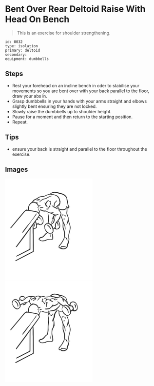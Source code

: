 # Bent Over Rear Deltoid Raise With Head On Bench
> This is an exercise for shoulder strengthening.

``` 
id: 0032 
type: isolation 
primary: deltoid 
secondary:  
equipment: dumbbells 
``` 

## Steps

 - Rest your forehead on an incline bench in oder to stabilise your movements so you are bent over with your back parallel to the floor, draw your abs in.
 - Grasp dumbbells in your hands with your arms straight and elbows slightly bent ensuring they are not locked.
 - Slowly raise the dumbbells up to shoulder height.
 - Pause for a moment and then return to the starting position.
 - Repeat.

## Tips

 - ensure your back is straight and parallel to the floor throughout the exercise.

## Images

<svg width="215pt" height="250pt" viewBox="0 0 215 250" xmlns="http://www.w3.org/2000/svg">
  <g fill="#FFF">
    <path d="M0 0h215v250H0V0m110.43 37.75c-4.94 1.25-9.77 3.11-14.35 5.37-4.04.17-8.28.18-12.03 1.9-3.86 2.18-7.44 4.9-11.66 6.39-3.64 1.23-4.65 5.35-7.76 7.23-5.96 4.18-9.51 11.84-7.65 19.07-1.34-.43-2.68-.87-4.02-1.3-2.81 1.58-5.68 3.24-7.66 5.85-10.86 13.23-22.09 26.15-32.8 39.5.62.24 1.24.48 1.86.73C24.75 109.91 35.3 97.47 45.71 84.9c1.77-2.09 3.4-4.79 6.3-5.37 3.59-.46 7.24-.05 10.77.61 5.71 1.36 11.67 1.69 17.17 3.85 1.46 1.66 2.56 3.61 3.86 5.39-1.32 3-3.25 5.66-5.27 8.21-15.51 20.82-30.9 41.72-46.42 62.53-2.08 2.82-4.3 5.55-5.98 8.64 1.54.05 2.94-.46 3.69-1.87 10.22-13.93 20.94-27.48 30.79-41.68-.42 14.92-.24 29.85-.34 44.77-.06 1.62.03 3.82-1.85 4.46-9.38 4.9-18.8 9.73-28.23 14.52-1.54.65-2.7 1.8-3.11 3.48 12.03-5.29 23.43-11.96 35.23-17.75-.06-16.23-.02-32.46.04-48.7-.22-4.22 3.44-7.13 5.35-10.53.31 7.83-.2 15.67.4 23.49.22 13.31-.08 26.63.5 39.93-11.13 5.8-22.27 11.59-33.38 17.43-3.76 2.03-7.74 3.73-11.16 6.33 1.44.62 2.93.35 4.23-.45 13.98-7.39 28.05-14.63 42.03-22.03.02-18.4-.13-36.79-.16-55.19 2.8-.83 5.71-1.9 7.78-4.04.62-2.21.44-4.53.32-6.79.85-.62 1.7-1.24 2.55-1.87 2.65 2.24 6.46 3.05 9.44.91 5.9-2.98 4.58-10.99 2.52-16.04-.99-3.65-4.3-5.67-7.3-7.54-2.49-3.91.17-8.34 1.75-12.07l1.81 1.45.69.31c3.39 1.93 7.44 2.54 11.24 1.58 5.39 4.71 13.07 4.77 18.81 8.97-.96 3.98-5.76 8.06-2.42 12.01.26-1.03.79-3.1 1.06-4.13.46 1.68 1.1 3.32 1.38 5.05-.7 3.08-2.06 6.07-4.44 8.22-.6-3.81 1.54-6.77 3.77-9.54-3.43 1.76-6.35 5.24-4.56 9.29-.45.64-.89 1.28-1.33 1.92-1.98-1.35-4.13-2.42-6.36-3.29 2.13-8.2 1.14-17.07-1.53-25.05-.24 1.22-.37 2.44-.38 3.68 1.46 6.94 1.57 14.23-.17 21.14-3.73 1.23-7.96 3.65-8.39 7.99-.35 5.87 2.29 11.73 6.64 15.64-4.45 2.18-6.65 6.85-10.53 9.7-1.92 1.56-4.51 1.37-6.71 2.25-1.6 1.04-2.42 2.9-3.56 4.38 2.66 4.63 8.74 6.15 13.72 5.07 4 .17 6.97-3.67 11.03-3.13 3.83.41 7.94.8 11.2-1.73.28-5.08.45-10.72-2.55-15.1 4.06-1.03 3.52-5.66 3.29-8.91.89-.7 1.78-1.4 2.65-2.12 1.91 1.06 3.83 2.69 6.17 2.26 3.26-.57 6.74-2.74 7.47-6.18.77-5.32-.39-11.17-4.21-15.14 1.51-1.82 2.9-3.74 4.37-5.59.44-2.32.78-4.66 1.21-6.98 1.85 5.05 3.87 10.08 5.01 15.35.88 5.69-1.07 11.67 1.01 17.2 2.84 6.68 3.1 14.26 2.05 21.36-.47 3.91-3.21 6.86-4.91 10.26-2 3.99-5.58 6.8-7.91 10.58.12 1.47-.1 3.03.46 4.43 3.84 1.31 7.44 3.96 11.68 3.35 4.46-.15 10.39-2.96 10.18-8.13.08-2.87 1.98-5.23 2.69-7.93.27-4.07 1.89-8.07.78-12.15-1.79-9.24 4.08-17.76 3.37-26.95-.8-7-4.85-13.26-4.75-20.41.26-5.16-3.91-9.35-3.24-14.53.29-3.67.5-7.36.02-11.03.49.36 1.46 1.08 1.95 1.44 1.14-1.29 2.27-2.58 3.4-3.88-.16-.64-.32-1.28-.47-1.92-1.08-1.4-2.33-2.83-2.43-4.69-.55-5.54-1.72-11.01-3.17-16.38-1.56-6.21-7.83-9.3-13.4-11.16-5.36-.88-10.33-3.4-15.86-3.4-4.79-.79-9.14 1.83-12.63 4.79M76.09 86.84c-4.87 8.6-11.37 16.14-17.12 24.15-5.64 5.71-10.12 12.4-15.04 18.71-1.12 1.22-1.54 2.76-1.43 4.4 3.29-2.96 5.64-6.75 8.36-10.2 5.08-6.96 10.33-13.78 15.22-20.87 4.56-5.11 8.26-10.84 12.08-16.5-.52.08-1.55.23-2.07.31z"/>
    <path d="M112.89 37.88c5.99-4.51 13.87-2.88 20.26-.21 7.12.57 14.29 4.11 17.94 10.45-.07 5.39 1.95 10.42 2.7 15.69.3 2.92 3.44 5.64.96 8.43-1.16-1.79-1.96-3.9-3.83-5.09.06 2.18-.21 4.43.31 6.58 1.6 4.87-1.53 10.05.41 14.88 1.29 3.84 4.13 7.65 2.92 11.89-.78 4.86-2.44 9.49-3.44 14.29 2.65-2.26 2.98-5.94 4.38-8.95 1.96 4.85 3.94 9.86 4.1 15.15-.33 5.47-2.33 10.63-3.46 15.95-.86 4.39-.43 8.85.29 13.22-.72 6.14-4.78 11.49-4.91 17.77-3.23 4.37-9.57 5.6-13.96 2.19.49-.48 1.47-1.42 1.96-1.89 3.53.22 7.07.41 10.58-.23-3.26-2.18-7.43-.81-11.04-2.03-1.15 1.23-1.98 2.7-2.9 4.1-1.18-.35-2.36-.73-3.53-1.1 1.7-3.33 4.01-6.26 6.51-9.02 2-2.97 3.63-6.17 5.53-9.2 2.85-5.75 2.96-12.42 2.45-18.69-.16-4.94-3.59-9.08-3.68-14.03 0-2.44.25-4.87.41-7.31 1.62 3.13 3.13 6.49 3.03 10.09.26 1.75-.45 4.25 1.64 5.01.74-6.09-.86-12.21-4.07-17.38-2.55-5.97-3.78-12.47-6.79-18.27 2.1-5.31-1.95-9.85-5.02-13.71 3.1.58 6.18 1.4 9.34 1.56 2.94.18 5.49-1.52 8.14-2.5.08-.97.17-1.95.26-2.93-5 4.44-12.54 4.18-18.02.85-1.26-1.92-1.42-4.33-2.27-6.45 1.64.03 3.28.04 4.92.04l-1.7-1.17c2.86-2.74 2.78-6.78 3.03-10.43-.16.08-.49.26-.65.35-.43-5.39-3.16-10.77-7.65-13.87-4.69-2.42-10.1-2.74-15.15-4.03m27.26 55.35c.56-.83 1.69-2.49 2.25-3.32 1.71.5 3.42.97 5.15 1.42.41.85 1.23 2.53 1.64 3.37-.05-1.6-.36-3.18-.63-4.75-2.48-.19-4.87-.87-7.15-1.86-.48 1.7-.93 3.4-1.26 5.14m2.14 6.53c1.62.39 3.35 1.11 5 .41.02-3.11-3.37-.65-5-.41m5.79 43.94c1.58 3.18 2.7 6.94 5.98 8.82-1.45-3.23-2.16-7.59-5.98-8.82z"/>
    <path d="M97.18 44.09c4.1-2.05 8.55-3.24 12.9-4.62 7.16.88 16.31.93 20.58 7.84 2.63 3.19 2.24 7.51 3.61 11.22-.67 2.05-1.18 4.41-3.2 5.59-2.91 1.94-4.71 5.06-7.59 7.03-.61-.41-1.84-1.23-2.45-1.65.6-2.78.8-5.63 1.26-8.44 1.83-2.66 5.42-4.22 5.47-7.88-2.24 2.29-4.88 4.24-6.78 6.84-.71 3.01-.87 6.15-1.83 9.12-1.45-1.35-2.88-2.72-4.45-3.93 1.93 6.14 9.13 6.75 13.52 10.23.57-1.03 1.09-2.09 1.66-3.12 1.14 1.58 2.74 3.51 1.18 5.38 2.43 2.43 4.71 5.14 5.92 8.39-2.07 6.14-3.51 12.97-8.36 17.64-3.72 3.93-7.56 9.27-5.23 14.92-1.7 1.59-3.38 3.2-5.05 4.81l-.66-4.32c.35-.54 1.04-1.63 1.38-2.17-.38.51-1.14 1.55-1.53 2.07-1.11-1.96-2.28-3.88-3.59-5.71 2.16-1.24 4.38-2.55 5.89-4.58 3.19-5 2.23-11.18 4.1-16.55 2.34-1.92 5.8-2.26 8.13-4.4-2.42-.14-4.73.65-7.08 1.05-3.19-.23-6.33-1.23-9.04-2.95 1.39-.89 2.75-1.83 4.07-2.82-3.33.21-6.65 1-10 .72-3.52-.92-6.54-3.05-9.68-4.8-4.25-.16-9.57.37-12.36-3.57-2.77 2.36-4.39 5.58-5.41 9.01-.42-.82-.85-1.63-1.28-2.44-7.2-1.92-14.55-3.06-21.91-4.15-3.09-7.77 2.25-17.68 10.81-18.54 3.1.5 6.21 1.87 8.51 4.05 1.38 1.82 1.89 4.15 2.98 6.15 2.34-.99 4.71-2.06 6.45-3.97-1.98.24-3.93.7-5.79 1.4-.42-2.33-1.71-4.3-3.26-6.03.08-.84 1.41-3.08-.4-2.33-3.47 1.09-6.58-1.39-9.85-2.15 2.01-1.99 4.42-3.47 7.09-4.38 3.81-1.3 6.29-5 10.31-5.83 3.56-1.23 7.58-.36 10.96-2.13m7.21 2.22c-3.53 2.58-7.98 2.87-11.95 4.37-3.51 1.98-6.77 4.62-8.75 8.2 4.21-2.98 7.98-7.23 13.36-7.94 5.63-.52 9.57-5.1 14.84-6.62 1.55-.52 3.07-1.15 4.51-1.94-4.19.55-8.51 1.4-12.01 3.93m-27.84 6.96c3.18 1.59 6.62.26 9.86-.32-2.3-3.85-6.88-.96-9.86.32m23.87 7.68c-1.15-.69-2.3-1.37-3.46-2.03.76 2.28 1.67 4.52 2.2 6.88 1.43 2.02 3.12 3.89 5.37 5-.01-3.16-3.1-4.99-3.6-7.9.86-1.94 2.09-3.68 3.07-5.56 1.62-1.19 3.13-2.54 4.19-4.27-4.14.7-7.04 3.79-7.77 7.88m6.16-3.88c1.71.09 3.42.14 5.12.19-.1 3.08-.95 6.03-1.97 8.92-.84 3.04-3.58 5.03-4.52 8.05-1.64-.04-3.67-.56-4.16 1.51 1.8.36 3.63.44 5.46.55-1.68-4.64 7.77-5.97 4.01-10.31 2.46-2.93 3.79-7.81.87-10.86-1.62.59-3.22 1.26-4.81 1.95m-27.81 13.2c1.27 1.25 2.63 2.39 3.99 3.54-.51 1.72-.99 3.44-1.5 5.16.32-.03.95-.07 1.26-.1 1.73-3.37.79-8.54-3.75-8.6m5.32 3.09c3.29-.5 6.54-1.31 9.87-1.47-.06-.43-.17-1.3-.23-1.73-3.35.36-7.46.11-9.64 3.2z"/>
    <path d="M125.02 71.9c1.64-1.12 3.19-2.37 4.58-3.81l-.36 3.6c-.81.44-1.61.88-2.4 1.34-.61-.38-1.22-.75-1.82-1.13zM120.57 94.13c.73-1.75 2-3.19 3.2-4.63-.8 3.95-2.39 7.74-2.48 11.82-.4-2.36-1.96-4.87-.72-7.19zM82.62 94c.59-.47 1.76-1.41 2.35-1.89 2.18 1.16 4.13 2.69 6.02 4.27 1.15 3.33 2.48 6.83 1.77 10.41-.79 3.05-3.39 5.2-6.23 6.32-1.46-1.02-3-1.92-4.63-2.65-.08-.45-.22-1.34-.29-1.78-1.17 1.14-2.34 2.28-3.5 3.42-.71-2.46-1.67-4.84-2.7-7.18.92-1.23 1.84-2.47 2.76-3.7 1.35.53 2.71 1.05 4.08 1.54-.81-1.13-1.66-2.25-2.5-3.35.69-1.17 1.38-2.34 2.09-3.49 1.7 1.3 3.4 2.71 5.6 3.03.75 2.39 1.26 4.84 1.93 7.26.93-5.29-2.73-9.43-6.75-12.21zM128.03 106.96c.45-.42 1.35-1.28 1.8-1.7.54.56 1.61 1.7 2.15 2.27 1.23 3.27 2.49 6.75 1.78 10.3-.84 3.16-3.6 5.32-6.55 6.41-1.11-1.05-2.23-2.1-3.34-3.15.42-.5 1.26-1.51 1.68-2.01-1.34-3.47-1.11-7.08 1.3-10.01 2.84 1.61 2.47 5.41 3.54 8.14 1.87-3.62.71-7.75-2.36-10.25zM73.8 107c1.72 3.74 3.64 7.84 2.56 12.05-1.16 2.26-3.5 4.15-6.17 3.89-.53-3.72-.9-7.59-.23-11.31.79 2.41 1.08 5.07 2.65 7.16.4-2.93-.11-5.85-.73-8.7.64-1.04 1.28-2.07 1.92-3.09zM97.6 122.08c-.83-4.9 2.87-11.4 8.35-10.97 7.86 2.73 11.99 11.74 11.04 19.68-1.88 1.75-4 4.38-6.91 3.64-6.14-1.34-9.56-7.32-12.48-12.35m3.89-8.92c3.45 3.46 7.82 6.16 9.72 10.91l1.74.61c-1.44-5.42-5.68-10.64-11.46-11.52zM104.01 133.98c2.56 1.2 5.36 1.59 8.17 1.64-.23 2.85-.75 5.67-1.19 8.49 2.49-2.47 2.78-5.92 1.6-9.1.68.1 2.05.31 2.73.41.57 4.49 1.04 9.02.84 13.56-2.95 1.23-6.12.84-9.19.47-3.51-.46-6.66 1.33-9.74 2.7-2.98-.29-6.26 1.66-8.99-.14-1.34-.74-2.64-1.56-3.95-2.34 1.92-4.33 7.37-2.94 10.31-6.02 3.2-3.16 5.69-7.02 9.41-9.67z"/>
  </g>
  <g fill="#333">
    <path d="M110.43 37.75c3.49-2.96 7.84-5.58 12.63-4.79 5.53 0 10.5 2.52 15.86 3.4 5.57 1.86 11.84 4.95 13.4 11.16 1.45 5.37 2.62 10.84 3.17 16.38.1 1.86 1.35 3.29 2.43 4.69.15.64.31 1.28.47 1.92-1.13 1.3-2.26 2.59-3.4 3.88-.49-.36-1.46-1.08-1.95-1.44.48 3.67.27 7.36-.02 11.03-.67 5.18 3.5 9.37 3.24 14.53-.1 7.15 3.95 13.41 4.75 20.41.71 9.19-5.16 17.71-3.37 26.95 1.11 4.08-.51 8.08-.78 12.15-.71 2.7-2.61 5.06-2.69 7.93.21 5.17-5.72 7.98-10.18 8.13-4.24.61-7.84-2.04-11.68-3.35-.56-1.4-.34-2.96-.46-4.43 2.33-3.78 5.91-6.59 7.91-10.58 1.7-3.4 4.44-6.35 4.91-10.26 1.05-7.1.79-14.68-2.05-21.36-2.08-5.53-.13-11.51-1.01-17.2-1.14-5.27-3.16-10.3-5.01-15.35-.43 2.32-.77 4.66-1.21 6.98-1.47 1.85-2.86 3.77-4.37 5.59 3.82 3.97 4.98 9.82 4.21 15.14-.73 3.44-4.21 5.61-7.47 6.18-2.34.43-4.26-1.2-6.17-2.26-.87.72-1.76 1.42-2.65 2.12.23 3.25.77 7.88-3.29 8.91 3 4.38 2.83 10.02 2.55 15.1-3.26 2.53-7.37 2.14-11.2 1.73-4.06-.54-7.03 3.3-11.03 3.13-4.98 1.08-11.06-.44-13.72-5.07 1.14-1.48 1.96-3.34 3.56-4.38 2.2-.88 4.79-.69 6.71-2.25 3.88-2.85 6.08-7.52 10.53-9.7-4.35-3.91-6.99-9.77-6.64-15.64.43-4.34 4.66-6.76 8.39-7.99 1.74-6.91 1.63-14.2.17-21.14.01-1.24.14-2.46.38-3.68 2.67 7.98 3.66 16.85 1.53 25.05 2.23.87 4.38 1.94 6.36 3.29.44-.64.88-1.28 1.33-1.92-1.79-4.05 1.13-7.53 4.56-9.29-2.23 2.77-4.37 5.73-3.77 9.54 2.38-2.15 3.74-5.14 4.44-8.22-.28-1.73-.92-3.37-1.38-5.05-.27 1.03-.8 3.1-1.06 4.13-3.34-3.95 1.46-8.03 2.42-12.01-5.74-4.2-13.42-4.26-18.81-8.97-3.8.96-7.85.35-11.24-1.58l-.69-.31-1.81-1.45c-1.58 3.73-4.24 8.16-1.75 12.07 3 1.87 6.31 3.89 7.3 7.54 2.06 5.05 3.38 13.06-2.52 16.04-2.98 2.14-6.79 1.33-9.44-.91-.85.63-1.7 1.25-2.55 1.87.12 2.26.3 4.58-.32 6.79-2.07 2.14-4.98 3.21-7.78 4.04.03 18.4.18 36.79.16 55.19-13.98 7.4-28.05 14.64-42.03 22.03-1.3.8-2.79 1.07-4.23.45 3.42-2.6 7.4-4.3 11.16-6.33 11.11-5.84 22.25-11.63 33.38-17.43-.58-13.3-.28-26.62-.5-39.93-.6-7.82-.09-15.66-.4-23.49-1.91 3.4-5.57 6.31-5.35 10.53-.06 16.24-.1 32.47-.04 48.7-11.8 5.79-23.2 12.46-35.23 17.75.41-1.68 1.57-2.83 3.11-3.48 9.43-4.79 18.85-9.62 28.23-14.52 1.88-.64 1.79-2.84 1.85-4.46.1-14.92-.08-29.85.34-44.77-9.85 14.2-20.57 27.75-30.79 41.68-.75 1.41-2.15 1.92-3.69 1.87 1.68-3.09 3.9-5.82 5.98-8.64 15.52-20.81 30.91-41.71 46.42-62.53 2.02-2.55 3.95-5.21 5.27-8.21-1.3-1.78-2.4-3.73-3.86-5.39-5.5-2.16-11.46-2.49-17.17-3.85-3.53-.66-7.18-1.07-10.77-.61-2.9.58-4.53 3.28-6.3 5.37-10.41 12.57-20.96 25.01-31.35 37.59-.62-.25-1.24-.49-1.86-.73 10.71-13.35 21.94-26.27 32.8-39.5 1.98-2.61 4.85-4.27 7.66-5.85 1.34.43 2.68.87 4.02 1.3-1.86-7.23 1.69-14.89 7.65-19.07 3.11-1.88 4.12-6 7.76-7.23 4.22-1.49 7.8-4.21 11.66-6.39 3.75-1.72 7.99-1.73 12.03-1.9 4.58-2.26 9.41-4.12 14.35-5.37m2.46.13c5.05 1.29 10.46 1.61 15.15 4.03 4.49 3.1 7.22 8.48 7.65 13.87.16-.09.49-.27.65-.35-.25 3.65-.17 7.69-3.03 10.43l1.7 1.17c-1.64 0-3.28-.01-4.92-.04.85 2.12 1.01 4.53 2.27 6.45 5.48 3.33 13.02 3.59 18.02-.85-.09.98-.18 1.96-.26 2.93-2.65.98-5.2 2.68-8.14 2.5-3.16-.16-6.24-.98-9.34-1.56 3.07 3.86 7.12 8.4 5.02 13.71 3.01 5.8 4.24 12.3 6.79 18.27 3.21 5.17 4.81 11.29 4.07 17.38-2.09-.76-1.38-3.26-1.64-5.01.1-3.6-1.41-6.96-3.03-10.09-.16 2.44-.41 4.87-.41 7.31.09 4.95 3.52 9.09 3.68 14.03.51 6.27.4 12.94-2.45 18.69-1.9 3.03-3.53 6.23-5.53 9.2-2.5 2.76-4.81 5.69-6.51 9.02 1.17.37 2.35.75 3.53 1.1.92-1.4 1.75-2.87 2.9-4.1 3.61 1.22 7.78-.15 11.04 2.03-3.51.64-7.05.45-10.58.23-.49.47-1.47 1.41-1.96 1.89 4.39 3.41 10.73 2.18 13.96-2.19.13-6.28 4.19-11.63 4.91-17.77-.72-4.37-1.15-8.83-.29-13.22 1.13-5.32 3.13-10.48 3.46-15.95-.16-5.29-2.14-10.3-4.1-15.15-1.4 3.01-1.73 6.69-4.38 8.95 1-4.8 2.66-9.43 3.44-14.29 1.21-4.24-1.63-8.05-2.92-11.89-1.94-4.83 1.19-10.01-.41-14.88-.52-2.15-.25-4.4-.31-6.58 1.87 1.19 2.67 3.3 3.83 5.09 2.48-2.79-.66-5.51-.96-8.43-.75-5.27-2.77-10.3-2.7-15.69-3.65-6.34-10.82-9.88-17.94-10.45-6.39-2.67-14.27-4.3-20.26.21m-15.71 6.21c-3.38 1.77-7.4.9-10.96 2.13-4.02.83-6.5 4.53-10.31 5.83-2.67.91-5.08 2.39-7.09 4.38 3.27.76 6.38 3.24 9.85 2.15 1.81-.75.48 1.49.4 2.33 1.55 1.73 2.84 3.7 3.26 6.03 1.86-.7 3.81-1.16 5.79-1.4-1.74 1.91-4.11 2.98-6.45 3.97-1.09-2-1.6-4.33-2.98-6.15-2.3-2.18-5.41-3.55-8.51-4.05-8.56.86-13.9 10.77-10.81 18.54 7.36 1.09 14.71 2.23 21.91 4.15.43.81.86 1.62 1.28 2.44 1.02-3.43 2.64-6.65 5.41-9.01 2.79 3.94 8.11 3.41 12.36 3.57 3.14 1.75 6.16 3.88 9.68 4.8 3.35.28 6.67-.51 10-.72-1.32.99-2.68 1.93-4.07 2.82 2.71 1.72 5.85 2.72 9.04 2.95 2.35-.4 4.66-1.19 7.08-1.05-2.33 2.14-5.79 2.48-8.13 4.4-1.87 5.37-.91 11.55-4.1 16.55-1.51 2.03-3.73 3.34-5.89 4.58 1.31 1.83 2.48 3.75 3.59 5.71.39-.52 1.15-1.56 1.53-2.07-.34.54-1.03 1.63-1.38 2.17l.66 4.32c1.67-1.61 3.35-3.22 5.05-4.81-2.33-5.65 1.51-10.99 5.23-14.92 4.85-4.67 6.29-11.5 8.36-17.64-1.21-3.25-3.49-5.96-5.92-8.39 1.56-1.87-.04-3.8-1.18-5.38-.57 1.03-1.09 2.09-1.66 3.12-4.39-3.48-11.59-4.09-13.52-10.23 1.57 1.21 3 2.58 4.45 3.93.96-2.97 1.12-6.11 1.83-9.12 1.9-2.6 4.54-4.55 6.78-6.84-.05 3.66-3.64 5.22-5.47 7.88-.46 2.81-.66 5.66-1.26 8.44.61.42 1.84 1.24 2.45 1.65 2.88-1.97 4.68-5.09 7.59-7.03 2.02-1.18 2.53-3.54 3.2-5.59-1.37-3.71-.98-8.03-3.61-11.22-4.27-6.91-13.42-6.96-20.58-7.84-4.35 1.38-8.8 2.57-12.9 4.62m27.84 27.81c.6.38 1.21.75 1.82 1.13.79-.46 1.59-.9 2.4-1.34l.36-3.6c-1.39 1.44-2.94 2.69-4.58 3.81m-4.45 22.23c-1.24 2.32.32 4.83.72 7.19.09-4.08 1.68-7.87 2.48-11.82-1.2 1.44-2.47 2.88-3.2 4.63M82.62 94c4.02 2.78 7.68 6.92 6.75 12.21-.67-2.42-1.18-4.87-1.93-7.26-2.2-.32-3.9-1.73-5.6-3.03-.71 1.15-1.4 2.32-2.09 3.49.84 1.1 1.69 2.22 2.5 3.35-1.37-.49-2.73-1.01-4.08-1.54-.92 1.23-1.84 2.47-2.76 3.7 1.03 2.34 1.99 4.72 2.7 7.18 1.16-1.14 2.33-2.28 3.5-3.42.07.44.21 1.33.29 1.78 1.63.73 3.17 1.63 4.63 2.65 2.84-1.12 5.44-3.27 6.23-6.32.71-3.58-.62-7.08-1.77-10.41-1.89-1.58-3.84-3.11-6.02-4.27-.59.48-1.76 1.42-2.35 1.89m45.41 12.96c3.07 2.5 4.23 6.63 2.36 10.25-1.07-2.73-.7-6.53-3.54-8.14-2.41 2.93-2.64 6.54-1.3 10.01-.42.5-1.26 1.51-1.68 2.01 1.11 1.05 2.23 2.1 3.34 3.15 2.95-1.09 5.71-3.25 6.55-6.41.71-3.55-.55-7.03-1.78-10.3-.54-.57-1.61-1.71-2.15-2.27-.45.42-1.35 1.28-1.8 1.7M73.8 107c-.64 1.02-1.28 2.05-1.92 3.09.62 2.85 1.13 5.77.73 8.7-1.57-2.09-1.86-4.75-2.65-7.16-.67 3.72-.3 7.59.23 11.31 2.67.26 5.01-1.63 6.17-3.89 1.08-4.21-.84-8.31-2.56-12.05m23.8 15.08c2.92 5.03 6.34 11.01 12.48 12.35 2.91.74 5.03-1.89 6.91-3.64.95-7.94-3.18-16.95-11.04-19.68-5.48-.43-9.18 6.07-8.35 10.97m6.41 11.9c-3.72 2.65-6.21 6.51-9.41 9.67-2.94 3.08-8.39 1.69-10.31 6.02 1.31.78 2.61 1.6 3.95 2.34 2.73 1.8 6.01-.15 8.99.14 3.08-1.37 6.23-3.16 9.74-2.7 3.07.37 6.24.76 9.19-.47.2-4.54-.27-9.07-.84-13.56-.68-.1-2.05-.31-2.73-.41 1.18 3.18.89 6.63-1.6 9.1.44-2.82.96-5.64 1.19-8.49-2.81-.05-5.61-.44-8.17-1.64z"/>
    <path d="M104.39 46.31c3.5-2.53 7.82-3.38 12.01-3.93-1.44.79-2.96 1.42-4.51 1.94-5.27 1.52-9.21 6.1-14.84 6.62-5.38.71-9.15 4.96-13.36 7.94 1.98-3.58 5.24-6.22 8.75-8.2 3.97-1.5 8.42-1.79 11.95-4.37zM76.55 53.27c2.98-1.28 7.56-4.17 9.86-.32-3.24.58-6.68 1.91-9.86.32zM100.42 60.95c.73-4.09 3.63-7.18 7.77-7.88-1.06 1.73-2.57 3.08-4.19 4.27-.98 1.88-2.21 3.62-3.07 5.56.5 2.91 3.59 4.74 3.6 7.9-2.25-1.11-3.94-2.98-5.37-5-.53-2.36-1.44-4.6-2.2-6.88 1.16.66 2.31 1.34 3.46 2.03z"/>
    <path d="M106.58 57.07c1.59-.69 3.19-1.36 4.81-1.95 2.92 3.05 1.59 7.93-.87 10.86 3.76 4.34-5.69 5.67-4.01 10.31-1.83-.11-3.66-.19-5.46-.55.49-2.07 2.52-1.55 4.16-1.51.94-3.02 3.68-5.01 4.52-8.05 1.02-2.89 1.87-5.84 1.97-8.92-1.7-.05-3.41-.1-5.12-.19zM78.77 70.27c4.54.06 5.48 5.23 3.75 8.6-.31.03-.94.07-1.26.1.51-1.72.99-3.44 1.5-5.16-1.36-1.15-2.72-2.29-3.99-3.54zM84.09 73.36c2.18-3.09 6.29-2.84 9.64-3.2.06.43.17 1.3.23 1.73-3.33.16-6.58.97-9.87 1.47zM76.09 86.84c.52-.08 1.55-.23 2.07-.31-3.82 5.66-7.52 11.39-12.08 16.5-4.89 7.09-10.14 13.91-15.22 20.87-2.72 3.45-5.07 7.24-8.36 10.2-.11-1.64.31-3.18 1.43-4.4 4.92-6.31 9.4-13 15.04-18.71 5.75-8.01 12.25-15.55 17.12-24.15zM140.15 93.23c.33-1.74.78-3.44 1.26-5.14 2.28.99 4.67 1.67 7.15 1.86.27 1.57.58 3.15.63 4.75-.41-.84-1.23-2.52-1.64-3.37-1.73-.45-3.44-.92-5.15-1.42-.56.83-1.69 2.49-2.25 3.32zM142.29 99.76c1.63-.24 5.02-2.7 5 .41-1.65.7-3.38-.02-5-.41zM101.49 113.16c5.78.88 10.02 6.1 11.46 11.52l-1.74-.61c-1.9-4.75-6.27-7.45-9.72-10.91zM148.08 143.7c3.82 1.23 4.53 5.59 5.98 8.82-3.28-1.88-4.4-5.64-5.98-8.82z"/>
  </g>
</svg>

<svg width="215pt" height="250pt" viewBox="0 0 215 250" xmlns="http://www.w3.org/2000/svg">
  <g fill="#FFF">
    <path d="M0 0h215v250H0V0m109.63 39.31c-3.52.21-7.01.77-10.5 1.27-3.21-2.59-7.19-1.26-10.77-.88-4.2-2.86-9.72-2.67-13.67.54-3.55-.89-7.09-1.96-10.79-1.35-4.8-.39-9.95.67-13.24 4.46-2.68-3.85-8.46-7.09-12.68-3.62-3.01 1.55-3.41 5.12-2.67 8.1-.7.4-2.09 1.2-2.79 1.6-2.04-2-4.76-3.01-7.54-3.47-4.21.32-7.47 4.01-8.2 8 .4 6.08 3.26 12.39 8.57 15.71 1.72.93 3.64 2.05 5.68 1.51 3.9-1.75 7.9-5.04 7.07-9.83 1.21-.78 2.31-2.14 3.95-1.77.24-.4.72-1.21.96-1.62l.59-.25c2.48-1.13 5.14-1.94 7.76-2.73-2.02 2.95-5.87 3.17-8.68 4.99 4.27 2.79 9.34-1.25 10.59-5.53 2.13-.09 3.96-1.36 6.08-1.49.97 2.45 2.42 4.64 3.65 6.95-2.14 2.84-5.1 5.33-5.78 9-1.01 2.87-.8 5.91-.1 8.83-1.39-.44-2.79-.87-4.18-1.3-2.33 1.38-4.85 2.59-6.67 4.68-8.5 10.2-17.01 20.39-25.54 30.56-2.83 3.52-6.03 6.77-8.39 10.64 2.65.41 3.79-2.09 5.26-3.72 10.32-12.36 20.65-24.72 30.97-37.08 2.93-3.18 7.66-2.07 11.47-1.83 6.67 1.27 13.4 2.32 19.98 4.1 1.26 2.03 2.78 3.92 3.74 6.12-1.54 3.26-3.96 5.96-6.08 8.84-16.65 22.38-33.22 44.84-49.9 67.2-.98 1.12-1.6 2.5-.01 3.49 11.06-14.68 22.42-29.17 32.83-44.32-.38 14.97-.25 29.93-.33 44.9-.03 1.62.01 3.8-1.85 4.44-10.16 5.29-20.38 10.47-30.53 15.75-.1.58-.32 1.72-.42 2.29 9.58-4.53 18.84-9.73 28.34-14.43 2.18-1.18 4.55-2.09 6.46-3.72.06-16.13 0-32.27.09-48.41-.37-4.29 3.5-7.08 5.41-10.5.04 8.2-.17 16.41.38 24.59.06 12.98 0 25.97.39 38.94-13.77 7.02-27.39 14.32-41.13 21.39-1.35.59-2.28 1.76-3.21 2.86 2.42.09 4.5-1.21 6.54-2.29 13.16-6.99 26.44-13.75 39.58-20.78.05-18.71-.12-37.43-.14-56.14-.09-3.47-.35-6.95-.92-10.37 5.17-7.61 10.96-14.79 15.84-22.59 1.17-1.91-1.4-3.79-.6-5.81.37-3.51 1.68-6.83 4.3-9.28 5.55 2.44 11.84 4.92 17.85 2.35.44 3.45-2.26 6.35-1.69 9.77 1.48 6.51 1.49 13.37.11 19.9-.5 8.28.51 16.79-1.96 24.85-5.36 2.44-7.53 8.64-12.92 11.06-3.76-.6-6.28 2.12-7.88 5.12 2.4 4.77 8.72 6.27 13.65 5.14 4.02.29 6.94-3.7 11.01-3.11 3.83.4 8.03.93 11.21-1.81 1.56-8.23-3.58-15.86-2.06-24.07.54-5.19 3.98-9.32 5.68-14.12-.51-4.32-.25-8.73-1.34-12.98-1.48-4.01 3.11-6.98 2.53-11.04-.44-5.78 4.84-9.49 6.59-14.6-4.51 1.46-6.14 6.13-8.5 9.76-1.81 2.77-.73 6.28-1.99 9.25-1.04 3.41-4.74 6.92-1.81 10.38.46-1.36.93-2.71 1.4-4.06 1.33 5.05.5 10.23-.38 15.27-.54 3.39-3.29 5.96-3.64 9.4-.31 4.12-.48 8.29-.09 12.41 1.68 4.51 1.74 9.37 1.55 14.12-2.89 1.38-6.07.87-9.12.49-3.58-.47-6.76 1.4-9.88 2.82-2.36-.29-4.62.55-6.95.63-2.1-.69-3.84-2.11-5.81-3.07 1.02-1.65 2.17-3.55 4.39-3.53 3.64-.42 6.63-2.83 8.71-5.72 2.15-3.04 5.1-5.34 7.89-7.75.4-4.3 1.93-8.5 1.53-12.85-.34-5.01-.2-10.08.94-14.98.7-3.3-.25-6.62-.14-9.94.18-3.08-1.41-5.96-1.25-9.02.41-1.55 1.25-2.93 1.96-4.34 1.15 2.86 3.23 5.39 6.51 5.64 1.65-2.09 2.88-4.49 3.28-7.14-1.23 2.36-2.85 4.49-5.21 5.83-1.68-1.72-2.76-3.87-3.23-6.22-.65-.63-1.95-1.9-2.6-2.53 6.51-2.81 14.96-.4 20.31-5.87 3.08-3.74 8.06-6.6 8.32-11.95 2.12 1.17 4.16 2.47 6.23 3.71-.8 1.86-1.53 3.75-2.1 5.69-.65 2.71.61 5.36.8 8.04-4.57.07-8.47-2.35-11.51-5.55 2.31 2.8 3 6.24 2.81 9.78-.04 5.07 3.94 8.64 5.7 13.07 1.27 4.61 3.41 8.98 4.06 13.76.45 5.16-.94 10.48.62 15.53 3.02 6.86 3.39 14.67 2.28 22-.43 3.94-3.27 6.85-4.93 10.28-1.86 4.01-5.61 6.62-7.77 10.46.12 1.5-.38 3.17.39 4.55 1.09 1.16 2.8.8 4.22.88 1.32 2.81 4.92 2.43 7.49 2.44 3.38.04 6.52-1.7 8.86-4.03 2-2.14.57-5.44 2.21-7.81 2.41-3.68 1.81-8.16 3.05-12.21-.38-3.95-1.45-7.98-.51-11.94.88-6.05 3.57-11.81 3.4-18-.25-7.24-4.76-13.58-4.74-20.85-.07-4.36-1.57-8.6-4.08-12.14 5.34.3 10.8-4.33 9.96-9.96.97-.85 1.95-1.68 2.95-2.5 4.43 2.75 10.99 1.42 13.03-3.65 1.6-7.05-.98-15.94-8.32-18.59-3.2-1.41-6.34.17-9.03 1.83-1.1 2.11-1.41 4.85-3.64 6.14-.99-1.62-1.94-3.27-2.99-4.86-1.08-4.06-1.5-8.41-3.71-12.07-4.04-4.81-10.28-7.19-16.35-8.04-4.11-1.89-8.68-2.37-13.16-2.51-4.6-.07-8.6 2.99-11.36 6.42M76.06 86.84c-4.24 7.83-10.13 14.57-15.28 21.8-2.53 3.78-6.23 6.56-8.75 10.35-3.07 4.41-6.75 8.4-9.54 12.98.07.49.2 1.48.26 1.98 7.05-7.52 12.36-16.48 18.8-24.51 5.12-7.94 11.75-14.77 16.51-22.96l-2 .36m36.17 48.53c-.23 2.87-.7 5.68-1.34 8.49 2.65-2.07 3.16-5.7 1.34-8.49z"/>
    <path d="M114.09 38.16c3.3-4.34 9.12-3.28 13.76-2.42 2.79.51 5.02 2.91 8.03 2.32-2.28 1.98-5.16 2.82-8.01 3.58-4.41-1.85-9.16-2.45-13.78-3.48zM135.36 39.99c.66-.62 1.31-1.23 1.95-1.86 3.83.95 7.74 2.26 10.79 4.85 2.79 2.56 2.56 6.66 4.37 9.77-4.1-4.66-8.81-8.78-13.98-12.2-.78-.14-2.34-.42-3.13-.56z"/>
    <path d="M73.9 42.96c1.67-2.2 4.44-3.4 7.11-3.77 1.77.37 3.39 1.23 5.06 1.9a18.94 18.94 0 0 0-6.93 9.33c3.86-2.59 5.19-8.06 10.21-8.99 6.99-1.64 15.01 2.66 21.45-2.09 4.11 1.41 8.48 1.65 12.69 2.58-5.51 1.11-11.03 2.64-15.6 6.11 2.85 2.67 6.39 4.74 10.36 5.05-.28-.48-.85-1.42-1.13-1.9-2.22-1.06-4.51-1.99-6.57-3.33 3.8-1.71 7.61-3.77 11.92-3.69 4.94.01 9.43-2.37 14.31-2.78 2.13 1.8 4.29 3.57 6.59 5.17-.92-.19-2.75-.58-3.66-.77l2.54.81-1.89.78c1.59 1.93 2.96 4.04 4.72 5.83.16-1.53-.22-2.91-1.15-4.16.26-.54.53-1.08.81-1.61 4.75 4.71 9.19 9.84 12.34 15.78 2.55.49 5.14.76 7.72 1.03.97 1.99 1.67 4.09 2.21 6.23-1.95 1.25-3.74 2.71-5.47 4.25-.66-6.44-5.08-12.82-11.6-14.32-2.23-1.13-4.37.44-6.29 1.42-2.74-2.08-6.17-3.23-8.39-5.95-1.86-2.35-4.59-3.91-7.64-3.8.95 1.11 2.31 1.67 3.61 2.26-2.67 5.19-8.71 5.84-13.71 7.38.31-.9.94-2.69 1.26-3.59-3.43 3.6-5.93 8.44-10.71 10.5-3.31.55-6.68.72-10.03.87-1.15 1.51.9 2.03 2.03 2.04 2.89.25 5.84-.12 8.61-.95 4.35-2.13 7.13-7.21 12.34-7.51 4.31-1.23 9.81-3.23 10.76-8.21 1.2 1.56 2.44 3.09 3.66 4.63-2.52 5-7.49 7.9-11.48 11.59-4.36 2.4-9.5 2.64-14.27 3.73-.61.63-1.22 1.26-1.83 1.88-.26-.7-.78-2.12-1.04-2.83-.26 1.2-.42 2.42-.48 3.66-3.09-.13-6.19.03-9.26-.33-3.06-.79-6.06-2.31-9.3-1.5-2.55 2.15-4.14 5.03-4.98 8.23-.46-.45-1.36-1.35-1.82-1.8-6.98-2.47-14.42-2.9-21.63-4.36-3.02-7.75 2.32-17.61 10.86-18.45 3.1.51 6.17 1.9 8.51 4.05 1.33 1.85 1.85 4.16 2.98 6.14 2.25-1.03 4.66-1.85 6.31-3.8-2.02-.02-3.99.5-5.8 1.38-.03-3.07-2.36-5.08-4.06-7.34-3.43-1.09-6.68-2.77-10.3-3.16-1.09.78-2.18 1.55-3.27 2.33-1.39-2.54-3.95-4.82-3.71-7.95-.16-3.24 1.62-6.07 3.83-8.28l.67 1.3c-.23-.73-.69-2.19-.91-2.92 2.66-.75 5.42-.72 8 .33-1.57 2.49-4.33 3.03-7.07 3.17-.78 1.46-1.1 3.11-1.48 4.71 1.66-.88 2.9-2.27 4.02-3.74 1.85.18 3.58-.5 5.24-1.24.37.63.73 1.26 1.08 1.9-2.45.86-4.88 2.06-6.29 4.34 4.02-1.11 8.73-3.24 9.14-7.99l-.67 1.9c-.85-.49-1.69-.98-2.53-1.48m17.99 1.49c-.01 2.43-.56 4.84-2.27 6.68 1.67 1.1 3.32 2.22 4.99 3.33.97 1.73 1.43 4.75 4.08 4.05-1.19-3.4-3.69-6.06-6.75-7.87.78-1.55 1.42-3.16 2.14-4.73-.73-.49-1.46-.98-2.19-1.46m3.08 1.08c2.11-.16 4.22-.28 6.33-.12-.25 2.59-2.06 4.59-2.65 7.07 2.22-1.26 3.64-3.4 5.4-5.17 1.34-.19 2.69-.36 4.04-.51-1.15-1.71-3.13-1.74-4.58-.28-.85-.76-1.7-1.52-2.54-2.28-1.97.36-4.84-.91-6 1.29m25.68.3c-.35.19-1.07.55-1.42.73 1.25.84 2.51 1.67 3.76 2.51 1.7-.71 3.41-1.4 5.13-2.06.68-.87 1.36-1.73 2.05-2.58-2.81 1.96-6.37 3.91-9.52 1.4M99.5 53.04c.64 1.34 1.35 2.66 2.28 3.83-1.56 2.5-2.84 7.58 1.01 8.53-.66-2.7-.32-5.47.08-8.18 1.06-.69 2.11-1.37 3.17-2.05-2.05-1.08-4.48-1.05-6.54-2.13M79 70.33c.83 1.37 2.15 2.28 3.52 3.07.13 1.94-.52 3.73-1.41 5.42.33.03.99.1 1.32.13 1.81-3.2 1.08-8.62-3.43-8.62m5.63 3.21c2.49-.5 5.17-1.04 6.79-3.21-2.31.64-6.4.07-6.79 3.21zM38.53 41.57c3.8-2.27 8.82-.84 11.36 2.65-1.37 1.31-2.76.9-4.1-.14.31 2.26-.08 4.32-2.72 4.83-1.96-1.06-4.09-1.74-6.24-2.26.27-1.73-.14-4.08 1.7-5.08z"/>
    <path d="M42.05 51.14c7.14-2.71 11.49-11.69 20.08-10.25.4.86.8 1.72 1.2 2.57l-1.2-.18c-.14.75-.41 2.24-.54 2.99-1.96 1.64-2.55 4.34-4.52 5.92-2.72 2.33-6.63.58-9.62 2.31-3.32 1.83-7.44 2.04-10.22 4.79-.42-1.6-.84-3.2-1.29-4.79-1.09-1.18-2.15-2.39-3.2-3.61 1.5-.78 2.99-1.58 4.48-2.37 1.56.94 3 2.25 4.83 2.62zM17.66 56.68c.77-3.45 1.91-7.31 5.51-8.77 3.06-1.1 5.75 1.29 7.87 3.17 3.56 4 5.54 9.34 4.93 14.72-1.81 1.82-4 4.38-6.9 3.38-5.74-1.63-9.11-7.38-11.41-12.5m4.11-6.95c2.59 2.63 5.68 4.81 7.74 7.93 1 2.44.99 5.16 1.62 7.7 2.46-2.11.97-5.87-.12-8.34-2.03-3.35-5.02-7.08-9.24-7.29zM160.99 61.54c-.45-3.28 1.23-7.22 4.91-7.45 9.08-1.57 13.88 10.84 9.72 17.67-1.46.61-2.91 1.22-4.35 1.84-.61-.18-1.81-.54-2.41-.72.8-3.11-.26-6.15-1.68-8.89-.74-2.67-4.12-1.85-6.19-2.45m10.19-3.43c-.17.44-.49 1.31-.65 1.74 1.98 2.37 1.66 5.65 3 8.32 1.79-3.5 1.07-7.88-2.35-10.06zM140.03 71.91c.76-4.36 3.05-9.43 7.97-10.09 7.84 1.74 12.75 10.57 12.13 18.25-.09 3.19-3.44 4.66-5.93 5.79-7.12-1.41-11-8.09-14.17-13.95m4.85-6.71c2.95 1.51 5.58 3.68 7.43 6.44 2.09 2.65 1.96 6.2 2.67 9.35.56-.61 1.29-1.24 1.25-2.15.3-6-3.77-11.48-8.91-14.18-.91-.69-1.86-.32-2.44.54z"/>
    <path d="M132.91 76.42c2.93.64 5.89 1.22 8.9 1.33.53 1.07 1.02 2.17 1.46 3.3 2.48 2.35 4.89 4.95 8.29 5.94.29 4.21 3.63 7.67 3.26 11.98-.82 5.27-2.3 10.4-3.83 15.5 3.13-1.59 2.92-5.81 4.5-8.6 2 4.81 3.92 9.82 4.12 15.08-.35 6.96-3.71 13.37-3.95 20.35-.22 2.98.42 5.91.78 8.85-.69 6.07-4.78 11.34-4.84 17.54-3 4.55-9.5 5.9-13.88 2.52.42-.5 1.24-1.5 1.65-2 3.35.1 6.69.54 10.04.02-.25-1.82-2.2-1.48-3.52-1.49-2.32.28-4.56-.48-6.82-.81-1.17 1.2-1.93 2.71-2.74 4.15-1.21-.4-2.43-.76-3.65-1.1 2.4-5.42 7.41-9.01 9.73-14.49 4.84-6.36 5.44-14.73 4.71-22.42-.08-4.32-2.78-7.97-3.49-12.15-.48-3.03.12-6.08.19-9.1 2.79 4.24 3.36 9.35 3.24 14.31.38.12 1.15.38 1.54.51.24-4.74-.17-9.67-2.42-13.93-4.5-7.18-4.77-16.22-9.71-23.19-2.69-3.44-2.89-7.95-3.56-12.1m7.41 16.69c.48-.8 1.44-2.41 1.92-3.22 1.8.51 3.61 1 5.43 1.43.21.75.64 2.25.85 3l1.08-1.16c-.58-1.06-1-2.19-1.28-3.36-2.4.08-4.66-.67-6.73-1.82-.69 1.63-1.29 3.33-1.27 5.13m2.18 6.66c1.68.72 5.05 1.71 4.68-1.37-1.62.26-3.15.81-4.68 1.37m5.56 44.28c1.76 2.87 2.63 6.68 5.9 8.25-1.43-2.99-1.89-7.76-5.9-8.25z"/>
  </g>
  <g fill="#333">
    <path d="M109.63 39.31c2.76-3.43 6.76-6.49 11.36-6.42 4.48.14 9.05.62 13.16 2.51 6.07.85 12.31 3.23 16.35 8.04 2.21 3.66 2.63 8.01 3.71 12.07 1.05 1.59 2 3.24 2.99 4.86 2.23-1.29 2.54-4.03 3.64-6.14 2.69-1.66 5.83-3.24 9.03-1.83 7.34 2.65 9.92 11.54 8.32 18.59-2.04 5.07-8.6 6.4-13.03 3.65-1 .82-1.98 1.65-2.95 2.5.84 5.63-4.62 10.26-9.96 9.96 2.51 3.54 4.01 7.78 4.08 12.14-.02 7.27 4.49 13.61 4.74 20.85.17 6.19-2.52 11.95-3.4 18-.94 3.96.13 7.99.51 11.94-1.24 4.05-.64 8.53-3.05 12.21-1.64 2.37-.21 5.67-2.21 7.81-2.34 2.33-5.48 4.07-8.86 4.03-2.57-.01-6.17.37-7.49-2.44-1.42-.08-3.13.28-4.22-.88-.77-1.38-.27-3.05-.39-4.55 2.16-3.84 5.91-6.45 7.77-10.46 1.66-3.43 4.5-6.34 4.93-10.28 1.11-7.33.74-15.14-2.28-22-1.56-5.05-.17-10.37-.62-15.53-.65-4.78-2.79-9.15-4.06-13.76-1.76-4.43-5.74-8-5.7-13.07.19-3.54-.5-6.98-2.81-9.78 3.04 3.2 6.94 5.62 11.51 5.55-.19-2.68-1.45-5.33-.8-8.04.57-1.94 1.3-3.83 2.1-5.69-2.07-1.24-4.11-2.54-6.23-3.71-.26 5.35-5.24 8.21-8.32 11.95-5.35 5.47-13.8 3.06-20.31 5.87.65.63 1.95 1.9 2.6 2.53.47 2.35 1.55 4.5 3.23 6.22 2.36-1.34 3.98-3.47 5.21-5.83-.4 2.65-1.63 5.05-3.28 7.14-3.28-.25-5.36-2.78-6.51-5.64-.71 1.41-1.55 2.79-1.96 4.34-.16 3.06 1.43 5.94 1.25 9.02-.11 3.32.84 6.64.14 9.94-1.14 4.9-1.28 9.97-.94 14.98.4 4.35-1.13 8.55-1.53 12.85-2.79 2.41-5.74 4.71-7.89 7.75-2.08 2.89-5.07 5.3-8.71 5.72-2.22-.02-3.37 1.88-4.39 3.53 1.97.96 3.71 2.38 5.81 3.07 2.33-.08 4.59-.92 6.95-.63 3.12-1.42 6.3-3.29 9.88-2.82 3.05.38 6.23.89 9.12-.49.19-4.75.13-9.61-1.55-14.12-.39-4.12-.22-8.29.09-12.41.35-3.44 3.1-6.01 3.64-9.4.88-5.04 1.71-10.22.38-15.27-.47 1.35-.94 2.7-1.4 4.06-2.93-3.46.77-6.97 1.81-10.38 1.26-2.97.18-6.48 1.99-9.25 2.36-3.63 3.99-8.3 8.5-9.76-1.75 5.11-7.03 8.82-6.59 14.6.58 4.06-4.01 7.03-2.53 11.04 1.09 4.25.83 8.66 1.34 12.98-1.7 4.8-5.14 8.93-5.68 14.12-1.52 8.21 3.62 15.84 2.06 24.07-3.18 2.74-7.38 2.21-11.21 1.81-4.07-.59-6.99 3.4-11.01 3.11-4.93 1.13-11.25-.37-13.65-5.14 1.6-3 4.12-5.72 7.88-5.12 5.39-2.42 7.56-8.62 12.92-11.06 2.47-8.06 1.46-16.57 1.96-24.85 1.38-6.53 1.37-13.39-.11-19.9-.57-3.42 2.13-6.32 1.69-9.77-6.01 2.57-12.3.09-17.85-2.35-2.62 2.45-3.93 5.77-4.3 9.28-.8 2.02 1.77 3.9.6 5.81-4.88 7.8-10.67 14.98-15.84 22.59.57 3.42.83 6.9.92 10.37.02 18.71.19 37.43.14 56.14-13.14 7.03-26.42 13.79-39.58 20.78-2.04 1.08-4.12 2.38-6.54 2.29.93-1.1 1.86-2.27 3.21-2.86 13.74-7.07 27.36-14.37 41.13-21.39-.39-12.97-.33-25.96-.39-38.94-.55-8.18-.34-16.39-.38-24.59-1.91 3.42-5.78 6.21-5.41 10.5-.09 16.14-.03 32.28-.09 48.41-1.91 1.63-4.28 2.54-6.46 3.72-9.5 4.7-18.76 9.9-28.34 14.43.1-.57.32-1.71.42-2.29 10.15-5.28 20.37-10.46 30.53-15.75 1.86-.64 1.82-2.82 1.85-4.44.08-14.97-.05-29.93.33-44.9-10.41 15.15-21.77 29.64-32.83 44.32-1.59-.99-.97-2.37.01-3.49 16.68-22.36 33.25-44.82 49.9-67.2 2.12-2.88 4.54-5.58 6.08-8.84-.96-2.2-2.48-4.09-3.74-6.12-6.58-1.78-13.31-2.83-19.98-4.1-3.81-.24-8.54-1.35-11.47 1.83-10.32 12.36-20.65 24.72-30.97 37.08-1.47 1.63-2.61 4.13-5.26 3.72 2.36-3.87 5.56-7.12 8.39-10.64 8.53-10.17 17.04-20.36 25.54-30.56 1.82-2.09 4.34-3.3 6.67-4.68 1.39.43 2.79.86 4.18 1.3-.7-2.92-.91-5.96.1-8.83.68-3.67 3.64-6.16 5.78-9-1.23-2.31-2.68-4.5-3.65-6.95-2.12.13-3.95 1.4-6.08 1.49-1.25 4.28-6.32 8.32-10.59 5.53 2.81-1.82 6.66-2.04 8.68-4.99-2.62.79-5.28 1.6-7.76 2.73l-.59.25c-.24.41-.72 1.22-.96 1.62-1.64-.37-2.74.99-3.95 1.77.83 4.79-3.17 8.08-7.07 9.83-2.04.54-3.96-.58-5.68-1.51-5.31-3.32-8.17-9.63-8.57-15.71.73-3.99 3.99-7.68 8.2-8 2.78.46 5.5 1.47 7.54 3.47.7-.4 2.09-1.2 2.79-1.6-.74-2.98-.34-6.55 2.67-8.1 4.22-3.47 10-.23 12.68 3.62 3.29-3.79 8.44-4.85 13.24-4.46 3.7-.61 7.24.46 10.79 1.35 3.95-3.21 9.47-3.4 13.67-.54 3.58-.38 7.56-1.71 10.77.88 3.49-.5 6.98-1.06 10.5-1.27m4.46-1.15c4.62 1.03 9.37 1.63 13.78 3.48 2.85-.76 5.73-1.6 8.01-3.58-3.01.59-5.24-1.81-8.03-2.32-4.64-.86-10.46-1.92-13.76 2.42m21.27 1.83c.79.14 2.35.42 3.13.56 5.17 3.42 9.88 7.54 13.98 12.2-1.81-3.11-1.58-7.21-4.37-9.77-3.05-2.59-6.96-3.9-10.79-4.85-.64.63-1.29 1.24-1.95 1.86M73.9 42.96c.84.5 1.68.99 2.53 1.48l.67-1.9c-.41 4.75-5.12 6.88-9.14 7.99 1.41-2.28 3.84-3.48 6.29-4.34-.35-.64-.71-1.27-1.08-1.9-1.66.74-3.39 1.42-5.24 1.24-1.12 1.47-2.36 2.86-4.02 3.74.38-1.6.7-3.25 1.48-4.71 2.74-.14 5.5-.68 7.07-3.17-2.58-1.05-5.34-1.08-8-.33.22.73.68 2.19.91 2.92l-.67-1.3c-2.21 2.21-3.99 5.04-3.83 8.28-.24 3.13 2.32 5.41 3.71 7.95 1.09-.78 2.18-1.55 3.27-2.33 3.62.39 6.87 2.07 10.3 3.16 1.7 2.26 4.03 4.27 4.06 7.34 1.81-.88 3.78-1.4 5.8-1.38-1.65 1.95-4.06 2.77-6.31 3.8-1.13-1.98-1.65-4.29-2.98-6.14-2.34-2.15-5.41-3.54-8.51-4.05-8.54.84-13.88 10.7-10.86 18.45 7.21 1.46 14.65 1.89 21.63 4.36.46.45 1.36 1.35 1.82 1.8.84-3.2 2.43-6.08 4.98-8.23 3.24-.81 6.24.71 9.3 1.5 3.07.36 6.17.2 9.26.33.06-1.24.22-2.46.48-3.66.26.71.78 2.13 1.04 2.83.61-.62 1.22-1.25 1.83-1.88 4.77-1.09 9.91-1.33 14.27-3.73 3.99-3.69 8.96-6.59 11.48-11.59-1.22-1.54-2.46-3.07-3.66-4.63-.95 4.98-6.45 6.98-10.76 8.21-5.21.3-7.99 5.38-12.34 7.51-2.77.83-5.72 1.2-8.61.95-1.13-.01-3.18-.53-2.03-2.04 3.35-.15 6.72-.32 10.03-.87 4.78-2.06 7.28-6.9 10.71-10.5-.32.9-.95 2.69-1.26 3.59 5-1.54 11.04-2.19 13.71-7.38-1.3-.59-2.66-1.15-3.61-2.26 3.05-.11 5.78 1.45 7.64 3.8 2.22 2.72 5.65 3.87 8.39 5.95 1.92-.98 4.06-2.55 6.29-1.42 6.52 1.5 10.94 7.88 11.6 14.32 1.73-1.54 3.52-3 5.47-4.25-.54-2.14-1.24-4.24-2.21-6.23-2.58-.27-5.17-.54-7.72-1.03-3.15-5.94-7.59-11.07-12.34-15.78-.28.53-.55 1.07-.81 1.61.93 1.25 1.31 2.63 1.15 4.16-1.76-1.79-3.13-3.9-4.72-5.83l1.89-.78-2.54-.81c.91.19 2.74.58 3.66.77-2.3-1.6-4.46-3.37-6.59-5.17-4.88.41-9.37 2.79-14.31 2.78-4.31-.08-8.12 1.98-11.92 3.69 2.06 1.34 4.35 2.27 6.57 3.33.28.48.85 1.42 1.13 1.9-3.97-.31-7.51-2.38-10.36-5.05 4.57-3.47 10.09-5 15.6-6.11-4.21-.93-8.58-1.17-12.69-2.58-6.44 4.75-14.46.45-21.45 2.09-5.02.93-6.35 6.4-10.21 8.99a18.94 18.94 0 0 1 6.93-9.33c-1.67-.67-3.29-1.53-5.06-1.9-2.67.37-5.44 1.57-7.11 3.77m-35.37-1.39c-1.84 1-1.43 3.35-1.7 5.08 2.15.52 4.28 1.2 6.24 2.26 2.64-.51 3.03-2.57 2.72-4.83 1.34 1.04 2.73 1.45 4.1.14-2.54-3.49-7.56-4.92-11.36-2.65m3.52 9.57c-1.83-.37-3.27-1.68-4.83-2.62-1.49.79-2.98 1.59-4.48 2.37 1.05 1.22 2.11 2.43 3.2 3.61.45 1.59.87 3.19 1.29 4.79 2.78-2.75 6.9-2.96 10.22-4.79 2.99-1.73 6.9.02 9.62-2.31 1.97-1.58 2.56-4.28 4.52-5.92.13-.75.4-2.24.54-2.99l1.2.18c-.4-.85-.8-1.71-1.2-2.57-8.59-1.44-12.94 7.54-20.08 10.25m-24.39 5.54c2.3 5.12 5.67 10.87 11.41 12.5 2.9 1 5.09-1.56 6.9-3.38.61-5.38-1.37-10.72-4.93-14.72-2.12-1.88-4.81-4.27-7.87-3.17-3.6 1.46-4.74 5.32-5.51 8.77m143.33 4.86c2.07.6 5.45-.22 6.19 2.45 1.42 2.74 2.48 5.78 1.68 8.89.6.18 1.8.54 2.41.72 1.44-.62 2.89-1.23 4.35-1.84 4.16-6.83-.64-19.24-9.72-17.67-3.68.23-5.36 4.17-4.91 7.45m-20.96 10.37c3.17 5.86 7.05 12.54 14.17 13.95 2.49-1.13 5.84-2.6 5.93-5.79.62-7.68-4.29-16.51-12.13-18.25-4.92.66-7.21 5.73-7.97 10.09m-7.12 4.51c.67 4.15.87 8.66 3.56 12.1 4.94 6.97 5.21 16.01 9.71 23.19 2.25 4.26 2.66 9.19 2.42 13.93-.39-.13-1.16-.39-1.54-.51.12-4.96-.45-10.07-3.24-14.31-.07 3.02-.67 6.07-.19 9.1.71 4.18 3.41 7.83 3.49 12.15.73 7.69.13 16.06-4.71 22.42-2.32 5.48-7.33 9.07-9.73 14.49 1.22.34 2.44.7 3.65 1.1.81-1.44 1.57-2.95 2.74-4.15 2.26.33 4.5 1.09 6.82.81 1.32.01 3.27-.33 3.52 1.49-3.35.52-6.69.08-10.04-.02-.41.5-1.23 1.5-1.65 2 4.38 3.38 10.88 2.03 13.88-2.52.06-6.2 4.15-11.47 4.84-17.54-.36-2.94-1-5.87-.78-8.85.24-6.98 3.6-13.39 3.95-20.35-.2-5.26-2.12-10.27-4.12-15.08-1.58 2.79-1.37 7.01-4.5 8.6 1.53-5.1 3.01-10.23 3.83-15.5.37-4.31-2.97-7.77-3.26-11.98-3.4-.99-5.81-3.59-8.29-5.94-.44-1.13-.93-2.23-1.46-3.3-3.01-.11-5.97-.69-8.9-1.33z"/>
    <path d="M91.89 44.45c.73.48 1.46.97 2.19 1.46-.72 1.57-1.36 3.18-2.14 4.73 3.06 1.81 5.56 4.47 6.75 7.87-2.65.7-3.11-2.32-4.08-4.05-1.67-1.11-3.32-2.23-4.99-3.33 1.71-1.84 2.26-4.25 2.27-6.68zM94.97 45.53c1.16-2.2 4.03-.93 6-1.29.84.76 1.69 1.52 2.54 2.28 1.45-1.46 3.43-1.43 4.58.28-1.35.15-2.7.32-4.04.51-1.76 1.77-3.18 3.91-5.4 5.17.59-2.48 2.4-4.48 2.65-7.07-2.11-.16-4.22-.04-6.33.12zM120.65 45.83c3.15 2.51 6.71.56 9.52-1.4-.69.85-1.37 1.71-2.05 2.58-1.72.66-3.43 1.35-5.13 2.06-1.25-.84-2.51-1.67-3.76-2.51.35-.18 1.07-.54 1.42-.73zM21.77 49.73c4.22.21 7.21 3.94 9.24 7.29 1.09 2.47 2.58 6.23.12 8.34-.63-2.54-.62-5.26-1.62-7.7-2.06-3.12-5.15-5.3-7.74-7.93zM99.5 53.04c2.06 1.08 4.49 1.05 6.54 2.13-1.06.68-2.11 1.36-3.17 2.05-.4 2.71-.74 5.48-.08 8.18-3.85-.95-2.57-6.03-1.01-8.53-.93-1.17-1.64-2.49-2.28-3.83zM171.18 58.11c3.42 2.18 4.14 6.56 2.35 10.06-1.34-2.67-1.02-5.95-3-8.32.16-.43.48-1.3.65-1.74zM144.88 65.2c.58-.86 1.53-1.23 2.44-.54 5.14 2.7 9.21 8.18 8.91 14.18.04.91-.69 1.54-1.25 2.15-.71-3.15-.58-6.7-2.67-9.35-1.85-2.76-4.48-4.93-7.43-6.44zM79 70.33c4.51 0 5.24 5.42 3.43 8.62-.33-.03-.99-.1-1.32-.13.89-1.69 1.54-3.48 1.41-5.42-1.37-.79-2.69-1.7-3.52-3.07zM84.63 73.54c.39-3.14 4.48-2.57 6.79-3.21-1.62 2.17-4.3 2.71-6.79 3.21zM76.06 86.84l2-.36c-4.76 8.19-11.39 15.02-16.51 22.96-6.44 8.03-11.75 16.99-18.8 24.51-.06-.5-.19-1.49-.26-1.98 2.79-4.58 6.47-8.57 9.54-12.98 2.52-3.79 6.22-6.57 8.75-10.35 5.15-7.23 11.04-13.97 15.28-21.8zM140.32 93.11c-.02-1.8.58-3.5 1.27-5.13 2.07 1.15 4.33 1.9 6.73 1.82.28 1.17.7 2.3 1.28 3.36l-1.08 1.16c-.21-.75-.64-2.25-.85-3-1.82-.43-3.63-.92-5.43-1.43-.48.81-1.44 2.42-1.92 3.22zM142.5 99.77c1.53-.56 3.06-1.11 4.68-1.37.37 3.08-3 2.09-4.68 1.37zM112.23 135.37c1.82 2.79 1.31 6.42-1.34 8.49.64-2.81 1.11-5.62 1.34-8.49zM148.06 144.05c4.01.49 4.47 5.26 5.9 8.25-3.27-1.57-4.14-5.38-5.9-8.25z"/>
  </g>
</svg>
